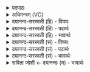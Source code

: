 <details><summary>पदपाठः</summary>

इ॒दम्। विष्णुः॑। वि। च॒क्र॒मे॒। त्रे॒धा। नि। द॒धे॒। प॒दम्। समू॑ढ॒मिति॒ सम्ऽऊ॑ढम्। अ॒स्य॒। पा॒ꣳसु॒रे। स्वाहा॑। १५।
</details>

<details><summary>अधिमन्त्रम् (VC)</summary>

- विष्णुर्देवता
- मेधातिथिर्ऋषिः
- भूरिग् आर्षी गायत्री
- षड्जः
</details>

<details><summary>दयानन्द-सरस्वती (हि) - विषयः</summary>

फिर वह जगदीश्वर कैसा है, इस विषय का उपदेश अगले मन्त्र में किया है ॥
</details>

<details><summary>दयानन्द-सरस्वती (हि) - पदार्थः</summary>

पदार्थान्वयभाषाः -  (विष्णुः) जो सब जगत् में व्यापक जगदीश्वर जो कुछ यह जगत् है, उसको (विचक्रमे) रचता हुआ (इदम्) इस प्रत्यक्ष अप्रत्यक्ष जगत् को (त्रेधा) तीन प्रकार का धारण करता है (अस्य) इस प्रकाशवान्, प्रकाशरहित और अदृश्य तीन प्रकार के परमाणु आदि रूप (स्वाहा) अच्छे प्रकार देखने और दिखलाने योग्य जगत् का ग्रहण करता हुआ (इदम्) इस (समूढम्) अच्छे प्रकार विचार करके कथन करने योग्य अदृश्य जगत् को (पांसुरे) अन्तरिक्ष में स्थापित करता है, वही सब मनुष्यों को उत्तम रीति से सेवने योग्य है ॥१५॥
</details>

<details><summary>दयानन्द-सरस्वती (हि) - भावार्थः</summary>

भावार्थभाषाः -  परमेश्वर ने जिस प्रथम प्रकाशवाले सूर्यादि, दूसरा प्रकाशरहित पृथिवी आदि और जो तीसरा परमाणु आदि अदृश्य जगत् है, उस सब को कारण से रचकर अन्तरिक्ष में स्थापन किया है, उनमें से ओषधी आदि पृथिवी में, प्रकाश आदि सूर्यलोक में और परमाणु आदि आकाश और इस सब जगत् को प्राणों के शिर में स्थापित किया है। इस लिखे हुए शतपथ के प्रमाण से ‘गय’ शब्द से प्राणों का ग्रहण किया है, इसमें महीधर जो कहता है कि त्रिविक्रम अर्थात् वामनावतार को धारण करके जगत् को रचा है, यह उसका कहना सर्वथा मिथ्या है ॥१५॥
</details>

<details><summary>दयानन्द-सरस्वती (सं) - विषयः</summary>

पुनः स जगदीश्वरः कीदृश इत्युपदिश्यते ॥
</details>

<details><summary>दयानन्द-सरस्वती (सं) - पदार्थः</summary>

पदार्थान्वयभाषाः -  यो विष्णुर्जगदीश्वरो यत्किञ्चिदिदं प्रत्यक्षाप्रत्यक्षं जगद् वर्त्तते तत् सर्वं विचक्रमे रचितवान्। त्रेधा निदधे निदधात्यस्य त्रिविधस्य जगतः परमाण्वादिरूपं स्वाहा सुहुतं समूढमदृश्यं पदं पांसुरेऽन्तरिक्षे निहितवानस्ति, स सर्वैः सुसेवनीयः ॥१५॥
</details>

<details><summary>दयानन्द-सरस्वती (सं) - भावार्थः</summary>

भावार्थभाषाः -  परमेश्वरेण यत् प्रथमं प्रकाशवत् सूर्यादि, द्वितीयमप्रकाशवत् पृथिव्यादि प्रसिद्धं जगद्रचितमस्ति, यच्च तृतीयं परमाण्वाद्यदृश्यं सर्वमेतत्कारणावयवै रचयित्वाऽन्तरिक्षे स्थापितम्, तत्रौषध्यादि पृथिव्याम्, अग्न्यादिकं सूर्य्ये, परमाण्वादिकमाकाशे निहितम्, सर्वमेतत् प्राणानां शिरसि स्थापितवानस्ति। सा हैषा गयांस्तत्रे। प्राणा वै गयास्तत्प्राणांस्तत्रे तद्यद् गयांस्तत्रे तद् गायत्री नाम। (शत०१४.८.१५.६-७) अनेन गयशब्देन प्राणानां ग्रहणम् ॥ अत्र महीधरः प्रबुक्कति त्रिविक्रमावतारं कृत्वेत्यादि तदशुद्धं सज्जनैर्बोध्यम् ॥१५॥
</details>

<details><summary>सविता जोशी ← दयानन्दः (म) - भावार्थः</summary>

भावार्थभाषाः -  परमेश्वराने प्रथम सूर्य, दुसरी पृथ्वी (प्रकाशरहित) व तिसरे परमाणू जग प्रकृतिरूपी कारणापासून निर्माण करून त्यांना अंतरिक्षात स्थापन केलेले आहे. पृथ्वीवर औषधी (वृक्ष-वनस्पती इत्यादी) , सूर्यामध्ये प्रकाश व आकाशात परमाणू निर्माण केलेले आहेत व सर्व जग प्राणामध्ये स्थित केलेले आहे. शतपथ ब्राह्मणात गय हा शब्द प्राणासाठी वापरलेला आहे. त्यामुळे महिधराच्या कथनानुसार त्रिविक्रम अर्थात वामनावतार धारण करून परमेश्वराने जगाची रचना केलेली आहे. हे विधान असत्य आहे.
</details>